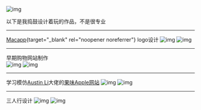 ![img](https://cn.mcecy.com/image/20230401/bd42de2726075c84f5c44297f93cf221.png)

以下是我捣鼓设计着玩的作品，不是很专业  
***
[Macapp](https://macapp.org.cn/){target="_blank" rel="noopener noreferrer"} logo设计
![img](https://cn.mcecy.com/image/20230401/219682aee80dbf42ac2fd6931a719d7b.jpeg)
![img](https://cn.mcecy.com/image/20230401/06fcb3be6f1688dab454cb92e39613cc.png)

***
早期购物网站制作  
![img](https://cn.mcecy.com/image/20230402/574c2334f9dfc5f88395acebfc630c23.png)
![img](https://cn.mcecy.com/image/20230402/8319a9373ecb7a0319f3d8b036bb412b.png)

***
学习模仿[Austin Li](https://github.com/austin2035/astro-air-blog)大佬的[果味Apple网站](https://wcowinastro.netlify.app/)
![img](https://cn.mcecy.com/image/20230505/61097d7951b8f10212a5ef7251615771.png)
![img](https://cn.mcecy.com/image/20230505/7d43a3f6641b35f70c7c1c2e1ac33520.png)
***
三人行设计
![img](https://cn.mcecy.com/image/20230503/fe666fc82cfee7250bb2afc3b108b2f0.png)
![img](https://cn.mcecy.com/image/20230528/66700ff7433b1618d6b995e13e1c2644.png)
